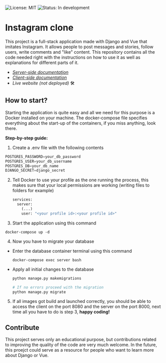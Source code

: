 ![License: MIT](https://img.shields.io/badge/License-MIT-%23E6F0FD)
![Status: In development](https://img.shields.io/badge/Status-Early%20development-%23f7e9e6)

# Instagram clone

This project is a full-stack application made with Django and Vue that imitates Instagram. It allows people to post messages and stories, follow users, write comments and "like" content. This repository contains all the code needed right with the instructions on how to use it as well as explanations for different parts of it.



- [*Server-side documentation*](https://github.com/haixei/instagram-clone/blob/master/docs/server.md)
- [*Client-side documentation*](https://github.com/haixei/instagram-clone/blob/master/docs/client.md)
- *Live website (not deployed)* 🛠



## How to start?

Starting the application is quite easy and all we need for this purpose is a Docker installed on your machine. The docker-compose file specifies everything about the start-up of the containers, if you miss anything, look there.



**Step-by-step guide:**

1. Create a .env file with the following contents

```js
POSTGRES_PASSWORD=your_db_password
POSTGRES_USER=your_db_username
POSTGRES_DB=your_db_name
DJANGO_SECRET=django_secret
```

2. Tell Docker to use your profile as the one running the process, this makes sure that your local permissions are working (writing files to folders for example)

   ```dockerfile
   services:
     server:
       (...)
       user: "<your profile id>:<your profile id>"
   ```

3. Start the application using this command

```
docker-compose up -d
```

4. Now you have to migrate your database

+ Enter the database container terminal using this command

  ```
  docker-compose exec server bash
  ```

+ Apply all initial changes to the database

  ```python
  python manage.py makemigrations
  
  # If no errors proceed with the migration
  python manage.py migrate
  ```

5. If all images got build and launched correctly, you should be able to access the client on the port 8080 and the server on the port 8000, next time all you have to do is step 3, **happy coding!**



## Contribute

This project serves only an educational purpose, but contributions related to improving the quality of the code are very much welcome. In the future, this proejct could serve as a resource for people who want to learn more about Django or Vue.

